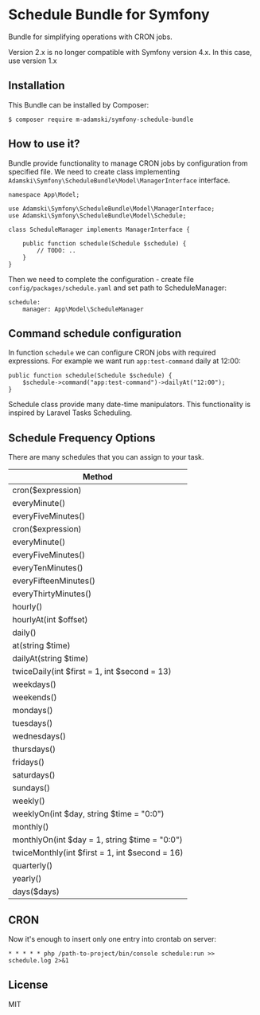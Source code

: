 # Schedule Bundle for Symfony

Bundle for simplifying operations with CRON jobs.

Version 2.x is no longer compatible with Symfony version 4.x. In this case, use version 1.x

## Installation

This Bundle can be installed by Composer:

```
$ composer require m-adamski/symfony-schedule-bundle
```

## How to use it?

Bundle provide functionality to manage CRON jobs by configuration from specified file.
We need to create class implementing ``Adamski\Symfony\ScheduleBundle\Model\ManagerInterface`` interface.

```(php)
namespace App\Model;

use Adamski\Symfony\ScheduleBundle\Model\ManagerInterface;
use Adamski\Symfony\ScheduleBundle\Model\Schedule;

class ScheduleManager implements ManagerInterface {

    public function schedule(Schedule $schedule) {
        // TODO: ..
    }
}
```

Then we need to complete the configuration - create file ``config/packages/schedule.yaml`` and set path to ScheduleManager:

```(yaml)
schedule:
    manager: App\Model\ScheduleManager
```

## Command schedule configuration

In function ``schedule`` we can configure CRON jobs with required expressions.
For example we want run ``app:test-command`` daily at 12:00:

```(php)
public function schedule(Schedule $schedule) {
    $schedule->command("app:test-command")->dailyAt("12:00");
}
```

Schedule class provide many date-time manipulators. This functionality is inspired by Laravel Tasks Scheduling.

## Schedule Frequency Options

There are many schedules that you can assign to your task.

| Method                                         |
| ---------------------------------------------- |
| cron($expression)                              |
| everyMinute()                                  |
| everyFiveMinutes()                             |
| cron($expression)                              |
| everyMinute()                                  |
| everyFiveMinutes()                             |
| everyTenMinutes()                              |
| everyFifteenMinutes()                          |
| everyThirtyMinutes()                           |
| hourly()                                       |
| hourlyAt(int $offset)                          |
| daily()                                        |
| at(string $time)                               |
| dailyAt(string $time)                          |
| twiceDaily(int $first = 1, int $second = 13)   |
| weekdays()                                     |
| weekends()                                     |
| mondays()                                      |
| tuesdays()                                     |
| wednesdays()                                   |
| thursdays()                                    |
| fridays()                                      |
| saturdays()                                    |
| sundays()                                      |
| weekly()                                       |
| weeklyOn(int $day, string $time = "0:0")       |
| monthly()                                      |
| monthlyOn(int $day = 1, string $time = "0:0")  |
| twiceMonthly(int $first = 1, int $second = 16) |
| quarterly()                                    |
| yearly()                                       |
| days($days)                                    |

## CRON

Now it's enough to insert only one entry into crontab on server:

```
* * * * * php /path-to-project/bin/console schedule:run >> schedule.log 2>&1
```

## License

MIT
